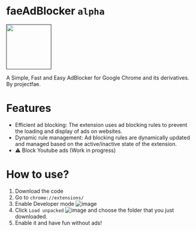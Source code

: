 # faeAdBlocker `alpha`
<p align="left">
    <a href=""><img color="white" width="120px" src="https://github.com/spiry32/faeAdBlocker/assets/103727459/76d5f13c-29ba-4f14-aa66-f04fd27cb127" /></a>
</p> A Simple, Fast and Easy AdBlocker for Google Chrome and its derivatives. By projectfae.


# Features

* Efficient ad blocking: The extension uses ad blocking rules to prevent the loading and display of ads on websites.
* Dynamic rule management: Ad blocking rules are dynamically updated and managed based on the active/inactive state of the extension.
* ⚠ Block Youtube ads (Work in progress)
# How to use? 

1. Download the code
2. Go to `chrome://extensions/`
3. Enable Developer mode
   ![image](https://github.com/spiry32/faeAdBlocker/assets/103727459/44f83e53-f07f-4d92-9f24-6790da6d44ac)
4. Click `Load unpacked`
  ![image](https://github.com/spiry32/faeAdBlocker/assets/103727459/fb97c4e8-384f-46d1-bde8-78a83cfc3602)
  and choose the folder that you just downloaded.
5. Enable it and have fun without ads!

